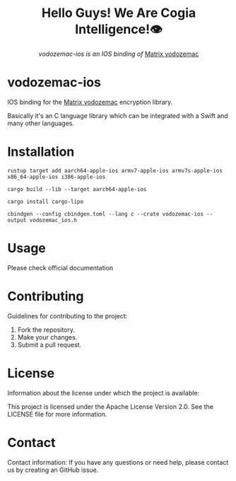 <h1 align="center">Hello Guys! We Are Cogia Intelligence!👁️</h1>

<div align="center">
    <i>vodozemac-ios is an IOS binding  of</i>
    <a href="https://github.com/matrix-org/vodozemac/">Matrix vodozemac</a>
    <br/>
</div>


vodozemac-ios
========
IOS binding for the [Matrix vodozemac](https://github.com/matrix-org/vodozemac) encryption library.

Basically it's an C language library which can be integrated with a Swift and many other languages. 

Installation
========

```shell
rustup target add aarch64-apple-ios armv7-apple-ios armv7s-apple-ios x86_64-apple-ios i386-apple-ios 

```

```shell
cargo build --lib --target aarch64-apple-ios

cargo install cargo-lipo

cbindgen --config cbindgen.toml --lang c --crate vodozemac-ios --output vodozemac_ios.h

```

Usage
========
Please check official documentation


Contributing
========

Guidelines for contributing to the project:
1. Fork the repository.
2. Make your changes.
3. Submit a pull request.


License
========

Information about the license under which the project is available:

This project is licensed under the Apache License Version 2.0. See the LICENSE file for more information.


Contact
=========

Contact information:
If you have any questions or need help, please contact us by creating an GitHub issue.



